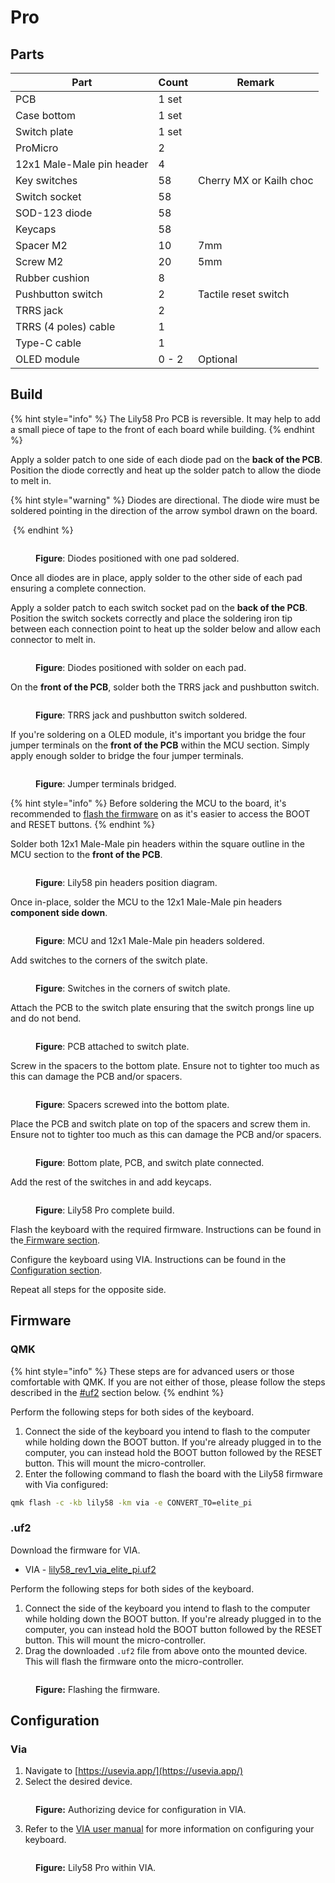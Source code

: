 # Pro

## Parts

| Part                      | Count | Remark                  |
| ------------------------- | ----- | ----------------------- |
| PCB                       | 1 set |                         |
| Case bottom               | 1 set |                         |
| Switch plate              | 1 set |                         |
| ProMicro                  | 2     |                         |
| 12x1 Male-Male pin header | 4     |                         |
| Key switches              | 58    | Cherry MX or Kailh choc |
| Switch socket             | 58    |                         |
| SOD-123 diode             | 58    |                         |
| Keycaps                   | 58    |                         |
| Spacer M2                 | 10    | 7mm                     |
| Screw M2                  | 20    | 5mm                     |
| Rubber cushion            | 8     |                         |
| Pushbutton switch         | 2     | Tactile reset switch    |
| TRRS jack                 | 2     |                         |
| TRRS (4 poles) cable      | 1     |                         |
| Type-C cable              | 1     |                         |
| OLED module               | 0 - 2 | Optional                |

## Build

{% hint style="info" %}
The Lily58 Pro PCB is reversible. It may help to add a small piece of tape to the front of each board while building.
{% endhint %}

Apply a solder patch to one side of each diode pad on the **back of the PCB**. Position the diode correctly and heat up the solder patch to allow the diode to melt in.&#x20;

{% hint style="warning" %}
Diodes are directional. The diode wire must be soldered pointing in the direction of the arrow symbol drawn on the board.&#x20;

<img src="../../.gitbook/assets/diode-direction-diagram.png" alt="" data-size="original">
{% endhint %}

<figure><img src="../../.gitbook/assets/lily58-diodes-with-solder.jpeg" alt=""><figcaption><p><strong>Figure</strong>: Diodes positioned with one pad soldered.</p></figcaption></figure>

Once all diodes are in place, apply solder to the other side of each pad ensuring a complete connection.

Apply a solder patch to each switch socket pad on the **back of the PCB**. Position the switch sockets correctly and place the soldering iron tip between each connection point to heat up the solder below and allow each connector to melt in.

<figure><img src="../../.gitbook/assets/lily58-sockets-with-solder.jpeg" alt=""><figcaption><p><strong>Figure</strong>: Diodes positioned with solder on each pad.</p></figcaption></figure>

On the **front of the PCB**, solder both the TRRS jack and pushbutton switch.

<figure><img src="../../.gitbook/assets/lily58-trrs-jack-pushbutton.jpeg" alt=""><figcaption><p><strong>Figure</strong>: TRRS jack and pushbutton switch soldered.</p></figcaption></figure>

If you're soldering on a OLED module, it's important you bridge the four jumper terminals on the **front of the PCB** within the MCU section. Simply apply enough solder to bridge the four jumper terminals.

<figure><img src="../../.gitbook/assets/lily58-jumber-terminals-bridged.jpeg" alt=""><figcaption><p><strong>Figure</strong>: Jumper terminals bridged.</p></figcaption></figure>

{% hint style="info" %}
Before soldering the MCU to the board, it's recommended to [flash the firmware](pro.md#firmware) on as it's easier to access the BOOT and RESET buttons.
{% endhint %}

Solder both 12x1 Male-Male pin headers within the square outline in the MCU section to the **front of the PCB**.&#x20;

<figure><img src="../../.gitbook/assets/lily58-pin-headers-diagram.png" alt=""><figcaption><p><strong>Figure</strong>: Lily58 pin headers position diagram.</p></figcaption></figure>

Once in-place, solder the MCU to the 12x1 Male-Male pin headers **component side down**.

<figure><img src="../../.gitbook/assets/lily58-mcu-soldered.jpeg" alt=""><figcaption><p><strong>Figure</strong>: MCU and 12x1 Male-Male pin headers soldered.</p></figcaption></figure>

Add switches to the corners of the switch plate.

<figure><img src="../../.gitbook/assets/lily58-switches-in-corners.jpeg" alt=""><figcaption><p><strong>Figure</strong>: Switches in the corners of switch plate.</p></figcaption></figure>

Attach the PCB to the switch plate ensuring that the switch prongs line up and do not bend.

<figure><img src="../../.gitbook/assets/lily58-switch-plate-attached-to-pcb.jpeg" alt=""><figcaption><p><strong>Figure</strong>: PCB attached to switch plate.</p></figcaption></figure>

Screw in the spacers to the bottom plate. Ensure not to tighter too much as this can damage the PCB and/or spacers.

<figure><img src="../../.gitbook/assets/lily58-spacers-screwed-in-bottom-plate.jpeg" alt=""><figcaption><p><strong>Figure</strong>: Spacers screwed into the bottom plate.</p></figcaption></figure>

Place the PCB and switch plate on top of the spacers and screw them in. Ensure not to tighter too much as this can damage the PCB and/or spacers.

<figure><img src="../../.gitbook/assets/lily58-pcb-plates-connected.jpeg" alt=""><figcaption><p><strong>Figure</strong>: Bottom plate, PCB, and switch plate connected.</p></figcaption></figure>

Add the rest of the switches in and add keycaps.

<figure><img src="../../.gitbook/assets/lily58-feature.jpg" alt=""><figcaption><p><strong>Figure</strong>: Lily58 Pro complete build.</p></figcaption></figure>

Flash the keyboard with the required firmware. Instructions can be found in the[ Firmware section](pro.md#firmware).

Configure the keyboard using VIA. Instructions can be found in the [Configuration section](pro.md#configuration).

Repeat all steps for the opposite side.

## Firmware

### QMK

{% hint style="info" %}
These steps are for advanced users or those comfortable with QMK. If you are not either of those, please follow the steps described in the [#uf2](pro.md#uf2 "mention") section below.
{% endhint %}

Perform the following steps for both sides of the keyboard.

1. Connect the side of the keyboard you intend to flash to the computer while holding down the BOOT button. If you're already plugged in to the computer, you can instead hold the BOOT button followed by the RESET button. This will mount the micro-controller.
2. Enter the following command to flash the board with the Lily58 firmware with Via configured:

```bash
qmk flash -c -kb lily58 -km via -e CONVERT_TO=elite_pi
```

### .uf2

Download the firmware for VIA.

* VIA - [lily58\_rev1\_via\_elite\_pi.uf2](https://github.com/kbdify/firmware/blob/main/lily58/lily58\_rev1\_via\_elite\_pi.uf2)

Perform the following steps for both sides of the keyboard.

1. Connect the side of the keyboard you intend to flash to the computer while holding down the BOOT button. If you're already plugged in to the computer, you can instead hold the BOOT button followed by the RESET button. This will mount the micro-controller.
2. Drag the downloaded `.uf2` file from above onto the mounted device. This will flash the firmware onto the micro-controller.

<figure><img src="../../.gitbook/assets/flash_firmware.png" alt=""><figcaption><p><strong>Figure:</strong> Flashing the firmware.</p></figcaption></figure>

## Configuration

### Via

1. Navigate to [https://usevia.app/](https://usevia.app/)
2. Select the desired device.

<figure><img src="../../.gitbook/assets/via_authorizing_device.png" alt=""><figcaption><p><strong>Figure:</strong> Authorizing device for configuration in VIA.</p></figcaption></figure>

3. Refer to the [VIA user manual](https://www.caniusevia.com/docs/specification) for more information on configuring your keyboard.

<figure><img src="../../.gitbook/assets/lily58-via-config.png" alt=""><figcaption><p><strong>Figure:</strong> Lily58 Pro within VIA.</p></figcaption></figure>
